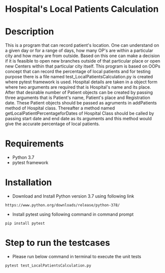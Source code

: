 # Hospital's Local Patients Calculation

# Description

This is a program that can record patient's location. One can understand on a given day or for a range of days, how many OP's are within a particular city and how many are from outside.
Based on this one can make a decision if it is feasible to open new branches outside of that particular place or open new Centers within that particular city itself.
This program is based on OOPs concept that can record the percentage of local patients and for testing purpose there is a file named test_LocalPatientsCalculation.py is created where pytest
framework is used. Hospital details are taken in a object form where two arguments are required that is Hospital's name and its place. After that desirable number of Patient objects can be created
by passing three arguments that is Patient's name, Patient's place and Registration date. These Patient objects should be passed as agruments in addPatients method of Hospital class. 
Thereafter a method named getLocalPatientPercentageforDates of Hospital Class should be called by passing start date and end date as its arguments and this method would give the accurate
percentage of local patients.


# Requirements

- Python 3.7
- pytest framework


# Installation

- Download and Install Python version 3.7 using following link
```
https://www.python.org/downloads/release/python-378/
```
- Install pytest using following command in command prompt
```
pip install pytest
```


# Step to run the testcases
- Please run below command in terminal to execute the unit tests
```
pytest test_LocalPatientsCalculation.py
```


 
